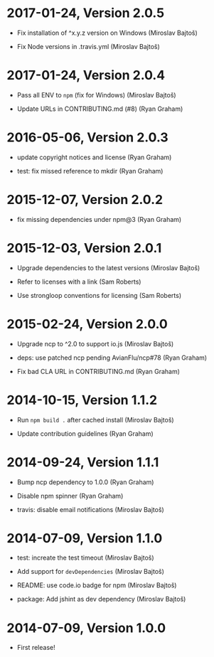 2017-01-24, Version 2.0.5
=========================

 * Fix installation of ^x.y.z version on Windows (Miroslav Bajtoš)

 * Fix Node versions in .travis.yml (Miroslav Bajtoš)


2017-01-24, Version 2.0.4
=========================

 * Pass all ENV to `npm` (fix for Windows) (Miroslav Bajtoš)

 * Update URLs in CONTRIBUTING.md (#8) (Ryan Graham)


2016-05-06, Version 2.0.3
=========================

 * update copyright notices and license (Ryan Graham)

 * test: fix missed reference to mkdir (Ryan Graham)


2015-12-07, Version 2.0.2
=========================

 * fix missing dependencies under npm@3 (Ryan Graham)


2015-12-03, Version 2.0.1
=========================

 * Upgrade dependencies to the latest versions (Miroslav Bajtoš)

 * Refer to licenses with a link (Sam Roberts)

 * Use strongloop conventions for licensing (Sam Roberts)


2015-02-24, Version 2.0.0
=========================

 * Upgrade ncp to ^2.0 to support io.js (Miroslav Bajtoš)

 * deps: use patched ncp pending AvianFlu/ncp#78 (Ryan Graham)

 * Fix bad CLA URL in CONTRIBUTING.md (Ryan Graham)


2014-10-15, Version 1.1.2
=========================

 * Run `npm build .` after cached install (Miroslav Bajtoš)

 * Update contribution guidelines (Ryan Graham)


2014-09-24, Version 1.1.1
=========================

 * Bump ncp dependency to 1.0.0 (Ryan Graham)

 * Disable npm spinner (Ryan Graham)

 * travis: disable email notifications (Miroslav Bajtoš)


2014-07-09, Version 1.1.0
=========================

 * test: increate the test timeout (Miroslav Bajtoš)

 * Add support for `devDependencies` (Miroslav Bajtoš)

 * README: use code.io badge for npm (Miroslav Bajtoš)

 * package: Add jshint as dev dependency (Miroslav Bajtoš)


2014-07-09, Version 1.0.0
=========================

 * First release!
